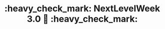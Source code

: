 <h1 align="center"> 
	:heavy_check_mark:  NextLevelWeek 3.0 🚀 :heavy_check_mark:
</h1>
<h2 align = "center"></h2>
